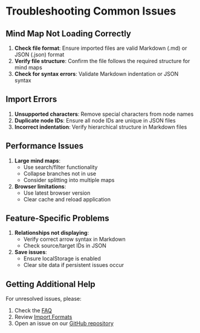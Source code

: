 # Troubleshooting Common Issues

## Mind Map Not Loading Correctly

1. **Check file format**: Ensure imported files are valid Markdown (.md) or JSON (.json) format
2. **Verify file structure**: Confirm the file follows the required structure for mind maps
3. **Check for syntax errors**: Validate Markdown indentation or JSON syntax

## Import Errors

1. **Unsupported characters**: Remove special characters from node names
2. **Duplicate node IDs**: Ensure all node IDs are unique in JSON files
3. **Incorrect indentation**: Verify hierarchical structure in Markdown files

## Performance Issues

1. **Large mind maps**:
   - Use search/filter functionality
   - Collapse branches not in use
   - Consider splitting into multiple maps
2. **Browser limitations**:
   - Use latest browser version
   - Clear cache and reload application

## Feature-Specific Problems

1. **Relationships not displaying**:
   - Verify correct arrow syntax in Markdown
   - Check source/target IDs in JSON
2. **Save issues**:
   - Ensure localStorage is enabled
   - Clear site data if persistent issues occur

## Getting Additional Help

For unresolved issues, please:

1. Check the [FAQ](FAQ.md)
2. Review [Import Formats](Importformate.md)
3. Open an issue on our [GitHub repository](https://github.com/your-repo)
